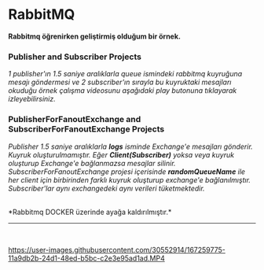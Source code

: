 # RabbitMQ
**Rabbitmq öğrenirken geliştirmiş olduğum bir örnek.**

<h3>Publisher and Subscriber Projects</h3>
<p><i>1 publisher'ın 1.5 saniye aralıklarla queue ismindeki rabbitmq kuyruğuna mesajı göndermesi ve 2 subscriber'ın sırayla bu kuyruktaki mesajları okuduğu örnek çalışma videosunu aşağıdaki play butonuna tıklayarak izleyebilirsiniz.</i></p>

<h3>PublisherForFanoutExchange and SubscriberForFanoutExchange Projects</h3>
<p><i>Publisher 1.5 saniye aralıklarla <b>logs</b> isminde Exchange'e mesajları gönderir. Kuyruk oluşturulmamıştır. Eğer <b>Client(Subscriber)</b> yoksa veya kuyruk oluşturup Exchange'e bağlanmazsa mesajlar silinir. SubscriberForFanoutExchange projesi içerisinde <b>randomQueueName</b> ile her client için birbirinden farklı kuyruk oluşturup exchange'e bağlanılmıştır. Subscriber'lar aynı exchangedeki aynı verileri tüketmektedir.</i></p>


<br/>
*Rabbitmq DOCKER üzerinde ayağa kaldırılmıştır.*

<hr/>
<br/>

https://user-images.githubusercontent.com/30552914/167259775-11a9db2b-24d1-48ed-b5bc-c2e3e95ad1ad.MP4
